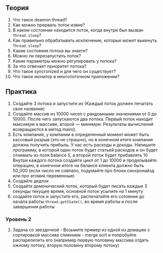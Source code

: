 ## Теория
1. Что такое deamon thread?
2. Как можно прервать поток извне?
3. В каком состоянии находится поток, когда внутри был вызван `Thread.sleep`?
4. Как правильно обрабатывать исключение, которые может выкинуть `Thread.sleep`?
5. Какие состояния потока вы знаете?
6. Можно ли перезапустить поток?
7. Какие параметры можно регулировать у потока?
8. За что отвечает приоритет потока?
9. Что такое syncronized и для чего он существует?
10. Что такое монитор в многопоточном приложении?
## Практика
1. Создайте 3 потока и запустите их (Каждый поток должен печатать свое название)
2. Создайте массив из 10000 чисел с рандомными значениями от 0 до 10000. После чего запускаются два потока. 
Первый поток находит максимум в массиве, второй — минимум. Результаты вычислений возвращаются в метод main().
3. Есть компания, у компании в определенный момент может быть кассовый разрыв (это не страшно), но в конечном итоге компания должна получить прибыль.
У нас есть расходы и доходы. Напишите программу, в которой один поток будет статьей расходов и он будет отнимать из поля balance 5, а второй поток будет прибавлять 10
Внутри каждого потока создайте цикл от 1 до 10000 и проделывайте операцию, в конечном итоге на балансе клиента должно быть 50_000 (если число не совпало, подумайте про блоки синхронайзд или про атомик переменные)
4. Создайте дедлок
5. Создайте демонический поток, который будет писать каждые 3 секунды текущее время, основной поток усыпите на 1 минуту
6. создайте поток и запустите его, распечатайте его сотояние до начала работы `thread.getState()`, во время работы и после завершения работы
### Уровень 2
1. Задача со звездочкой - Возьмите пример из одной из домашек с сортировкой массива слиянием - merge sort и попробуйте распарелелить его (например первую половину массива отдать ожному потоку, вторую половину второму потоку)
